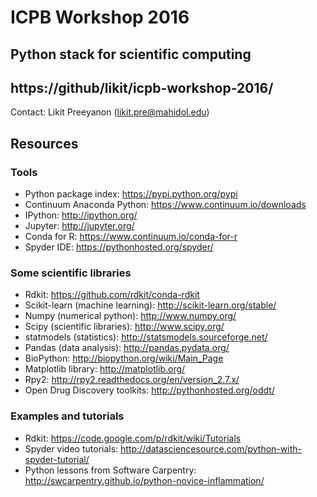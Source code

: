 # ICPB Workshop 2016
## Python stack for scientific computing
## https://github/likit/icpb-workshop-2016/
Contact: Likit Preeyanon (likit.pre@mahidol.edu)

## Resources
### Tools
- Python package index: https://pypi.python.org/pypi
- Continuum Anaconda Python: https://www.continuum.io/downloads
- IPython: http://ipython.org/
- Jupyter: http://jupyter.org/
- Conda for R: https://www.continuum.io/conda-for-r
- Spyder IDE: https://pythonhosted.org/spyder/

### Some scientific libraries
- Rdkit: https://github.com/rdkit/conda-rdkit
- Scikit-learn (machine learning): http://scikit-learn.org/stable/
- Numpy (numerical python): http://www.numpy.org/
- Scipy (scientific libraries): http://www.scipy.org/
- statmodels (statistics): http://statsmodels.sourceforge.net/
- Pandas (data analysis): http://pandas.pydata.org/
- BioPython: http://biopython.org/wiki/Main_Page
- Matplotlib library: http://matplotlib.org/
- Rpy2: http://rpy2.readthedocs.org/en/version_2.7.x/
- Open Drug Discovery toolkits: http://pythonhosted.org/oddt/

### Examples and tutorials
- Rdkit: https://code.google.com/p/rdkit/wiki/Tutorials
- Spyder video tutorials: http://datasciencesource.com/python-with-spyder-tutorial/
- Python lessons from Software Carpentry: http://swcarpentry.github.io/python-novice-inflammation/
